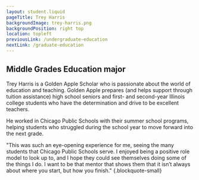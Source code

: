 ```yaml
---
layout: student.liquid
pageTitle: Trey Harris
backgroundImage: trey-harris.png
backgroundPosition: right top
location: topleft
previousLink: /undergraduate-education
nextLink: /graduate-education
---
```


## Middle Grades Education major

Trey Harris is a Golden Apple Scholar who is passionate about the world of education and teaching. Golden Apple prepares (and helps support through tuition assistance) high school seniors and first- and second-year Illinois college students who have the determination and drive to be excellent teachers.

He worked in Chicago Public Schools with their summer school programs, helping students who struggled during the school year to move forward into the next grade.

"This was such an eye-opening experience for me, seeing the many students that Chicago Public Schools serve. I enjoyed being a positive role model to look up to, and I hope they could see themselves doing some of the things I do. I want to be that mentor that shows them that it isn’t always about where you start, but how you finish." {.blockquote-small}